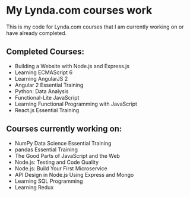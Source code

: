 # My Lynda.com courses work
This is my code for Lynda.com courses that I am currently working on or have already completed.

## Completed Courses:

 - Building a Website with Node.js and Express.js
 - Learning ECMAScript 6
 - Learning AngularJS 2
 - Angular 2 Essential Training
 - Python: Data Analysis
 - Functional-Lite JavaScript
 - Learning Functional Programming with JavaScript
 - React.js Essential Training


## Courses currently working on:

 - NumPy Data Science Essential Training
 - pandas Essential Training
 - The Good Parts of JavaScript and the Web
 - Node.js: Testing and Code Quality
 - Node.js: Build Your First Microservice
 - API Design in Node.js Using Express and Mongo
 - Learning SQL Programming
 - Learning Redux
